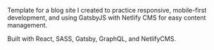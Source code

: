 Template for a blog site I created to practice responsive, mobile-first development, and using GatsbyJS with Netlify CMS for easy content management.

Built with React, SASS, Gatsby, GraphQL, and NetlifyCMS.
